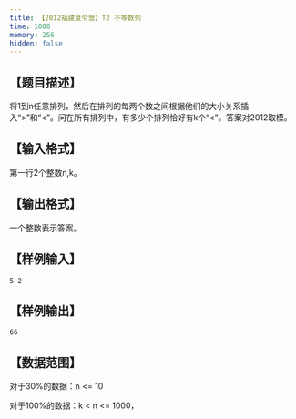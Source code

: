 ```yaml
---
title: 【2012福建夏令营】T2 不等数列
time: 1000
memory: 256
hidden: false
---
```


## 【题目描述】


将1到n任意排列，然后在排列的每两个数之间根据他们的大小关系插入“>”和“<”。问在所有排列中，有多少个排列恰好有k个“<”。答案对2012取模。

## 【输入格式】

第一行2个整数n,k。

## 【输出格式】

一个整数表示答案。

## 【样例输入】

```
5 2
```

## 【样例输出】

```
66
```

## 【数据范围】

对于30%的数据：n <= 10

对于100%的数据：k < n <= 1000，
